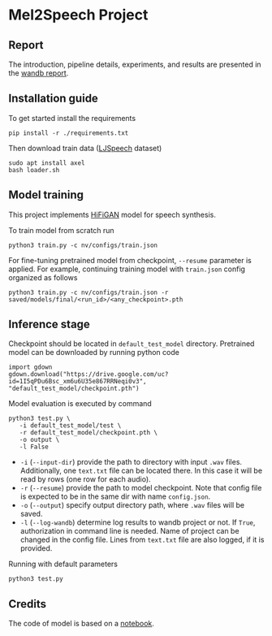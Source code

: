 # Mel2Speech Project

## Report

The introduction, pipeline details, experiments, and results are presented in the [wandb report](https://wandb.ai/practice-cifar/nv_project/reports/Vocoder-Project--Vmlldzo2MTMwNDM4).

## Installation guide

To get started install the requirements
```shell
pip install -r ./requirements.txt
```

Then download train data ([LJSpeech](https://keithito.com/LJ-Speech-Dataset/) dataset)
```shell
sudo apt install axel
bash loader.sh
```

## Model training

This project implements [HiFiGAN](https://arxiv.org/abs/2010.05646) model for speech synthesis.

To train model from scratch run
```shell
python3 train.py -c nv/configs/train.json
```

For fine-tuning pretrained model from checkpoint, `--resume` parameter is applied.
For example, continuing training model with `train.json` config organized as follows
```shell
python3 train.py -c nv/configs/train.json -r saved/models/final/<run_id>/<any_checkpoint>.pth
```

## Inference stage

Checkpoint should be located in `default_test_model` directory. Pretrained model can be downloaded by running python code
```python3
import gdown
gdown.download("https://drive.google.com/uc?id=1I5qPDu6Bsc_xm6u6U35e867RRNeqi0v3", "default_test_model/checkpoint.pth")
```

Model evaluation is executed by command
```shell
python3 test.py \
   -i default_test_model/test \
   -r default_test_model/checkpoint.pth \
   -o output \
   -l False
```

- `-i` (`--input-dir`) provide the path to directory with input `.wav` files. Additionally, one `text.txt` file can be located there. In this case it will be read by rows (one row for each audio).
- `-r` (`--resume`) provide the path to model checkpoint. Note that config file is expected to be in the same dir with name `config.json`.
- `-o` (`--output`) specify output directory path, where `.wav` files will be saved.
- `-l` (`--log-wandb`) determine log results to wandb project or not. If `True`, authorization in command line is needed. Name of project can be changed in the config file. Lines from `text.txt` file are also logged, if it is provided.

Running with default parameters
```shell
python3 test.py
```

## Credits

The code of model is based on a [notebook](https://github.com/XuMuK1/dla2023/blob/2023/week07/seminar07.ipynb).
